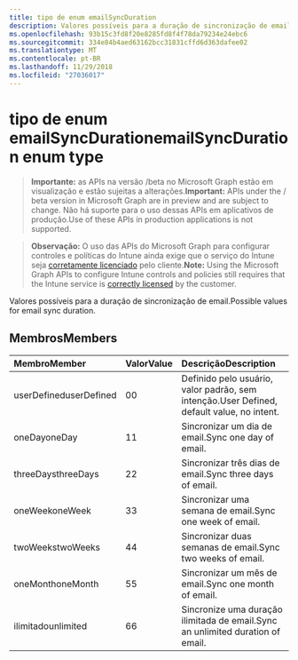 ```yaml
---
title: tipo de enum emailSyncDuration
description: Valores possíveis para a duração de sincronização de email.
ms.openlocfilehash: 93b15c3fd8f20e8285fd8f4f78da79234e24ebc6
ms.sourcegitcommit: 334e84b4aed63162bcc31831cffd6d363dafee02
ms.translationtype: MT
ms.contentlocale: pt-BR
ms.lasthandoff: 11/29/2018
ms.locfileid: "27036017"
---
```

# <a name="emailsyncduration-enum-type"></a><span data-ttu-id="351b4-103">tipo de enum emailSyncDuration</span><span class="sxs-lookup"><span data-stu-id="351b4-103">emailSyncDuration enum type</span></span>

> <span data-ttu-id="351b4-104">**Importante:** as APIs na versão /beta no Microsoft Graph estão em visualização e estão sujeitas a alterações.</span><span class="sxs-lookup"><span data-stu-id="351b4-104">**Important:** APIs under the / beta version in Microsoft Graph are in preview and are subject to change.</span></span> <span data-ttu-id="351b4-105">Não há suporte para o uso dessas APIs em aplicativos de produção.</span><span class="sxs-lookup"><span data-stu-id="351b4-105">Use of these APIs in production applications is not supported.</span></span>

> <span data-ttu-id="351b4-106">**Observação:** O uso das APIs do Microsoft Graph para configurar controles e políticas do Intune ainda exige que o serviço do Intune seja [corretamente licenciado](https://go.microsoft.com/fwlink/?linkid=839381) pelo cliente.</span><span class="sxs-lookup"><span data-stu-id="351b4-106">**Note:** Using the Microsoft Graph APIs to configure Intune controls and policies still requires that the Intune service is [correctly licensed](https://go.microsoft.com/fwlink/?linkid=839381) by the customer.</span></span>

<span data-ttu-id="351b4-107">Valores possíveis para a duração de sincronização de email.</span><span class="sxs-lookup"><span data-stu-id="351b4-107">Possible values for email sync duration.</span></span>
## <a name="members"></a><span data-ttu-id="351b4-108">Membros</span><span class="sxs-lookup"><span data-stu-id="351b4-108">Members</span></span>
|<span data-ttu-id="351b4-109">Membro</span><span class="sxs-lookup"><span data-stu-id="351b4-109">Member</span></span>|<span data-ttu-id="351b4-110">Valor</span><span class="sxs-lookup"><span data-stu-id="351b4-110">Value</span></span>|<span data-ttu-id="351b4-111">Descrição</span><span class="sxs-lookup"><span data-stu-id="351b4-111">Description</span></span>|
|:---|:---|:---|
|<span data-ttu-id="351b4-112">userDefined</span><span class="sxs-lookup"><span data-stu-id="351b4-112">userDefined</span></span>|<span data-ttu-id="351b4-113">0</span><span class="sxs-lookup"><span data-stu-id="351b4-113">0</span></span>|<span data-ttu-id="351b4-114">Definido pelo usuário, valor padrão, sem intenção.</span><span class="sxs-lookup"><span data-stu-id="351b4-114">User Defined, default value, no intent.</span></span>|
|<span data-ttu-id="351b4-115">oneDay</span><span class="sxs-lookup"><span data-stu-id="351b4-115">oneDay</span></span>|<span data-ttu-id="351b4-116">1</span><span class="sxs-lookup"><span data-stu-id="351b4-116">1</span></span>|<span data-ttu-id="351b4-117">Sincronizar um dia de email.</span><span class="sxs-lookup"><span data-stu-id="351b4-117">Sync one day of email.</span></span>|
|<span data-ttu-id="351b4-118">threeDays</span><span class="sxs-lookup"><span data-stu-id="351b4-118">threeDays</span></span>|<span data-ttu-id="351b4-119">2</span><span class="sxs-lookup"><span data-stu-id="351b4-119">2</span></span>|<span data-ttu-id="351b4-120">Sincronizar três dias de email.</span><span class="sxs-lookup"><span data-stu-id="351b4-120">Sync three days of email.</span></span>|
|<span data-ttu-id="351b4-121">oneWeek</span><span class="sxs-lookup"><span data-stu-id="351b4-121">oneWeek</span></span>|<span data-ttu-id="351b4-122">3</span><span class="sxs-lookup"><span data-stu-id="351b4-122">3</span></span>|<span data-ttu-id="351b4-123">Sincronizar uma semana de email.</span><span class="sxs-lookup"><span data-stu-id="351b4-123">Sync one week of email.</span></span>|
|<span data-ttu-id="351b4-124">twoWeeks</span><span class="sxs-lookup"><span data-stu-id="351b4-124">twoWeeks</span></span>|<span data-ttu-id="351b4-125">4</span><span class="sxs-lookup"><span data-stu-id="351b4-125">4</span></span>|<span data-ttu-id="351b4-126">Sincronizar duas semanas de email.</span><span class="sxs-lookup"><span data-stu-id="351b4-126">Sync two weeks of email.</span></span>|
|<span data-ttu-id="351b4-127">oneMonth</span><span class="sxs-lookup"><span data-stu-id="351b4-127">oneMonth</span></span>|<span data-ttu-id="351b4-128">5</span><span class="sxs-lookup"><span data-stu-id="351b4-128">5</span></span>|<span data-ttu-id="351b4-129">Sincronizar um mês de email.</span><span class="sxs-lookup"><span data-stu-id="351b4-129">Sync one month of email.</span></span>|
|<span data-ttu-id="351b4-130">ilimitado</span><span class="sxs-lookup"><span data-stu-id="351b4-130">unlimited</span></span>|<span data-ttu-id="351b4-131">6</span><span class="sxs-lookup"><span data-stu-id="351b4-131">6</span></span>|<span data-ttu-id="351b4-132">Sincronize uma duração ilimitada de email.</span><span class="sxs-lookup"><span data-stu-id="351b4-132">Sync an unlimited duration of email.</span></span>|






